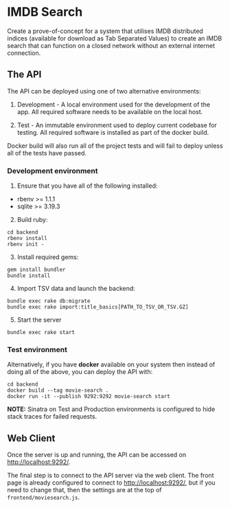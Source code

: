 # IMDB Search

Create a prove-of-concept for a system that utilises IMDB distributed indices (available for download as Tab Separated Values) to create an IMDB search that can function on a closed network without an external internet connection.

## The API

The API can be deployed using one of two alternative environments:

1. Development - A local environment used for the development of the app. All
   required software needs to be available on the local host.

2. Test - An immutable environment used to deploy current codebase for testing. All required software is installed as part of the docker build.

Docker build will also run all of the project tests and will fail to deploy unless all of the tests have passed.

### Development environment

1. Ensure that you have all of the following installed:

  - rbenv >= 1.1.1
  - sqlite >= 3.19.3

2. Build ruby:

  ```
  cd backend
  rbenv install
  rbenv init -
  ```
3. Install required gems:

  ```
  gem install bundler
  bundle install
  ```

4. Import TSV data and launch the backend:

  ```
  bundle exec rake db:migrate
  bundle exec rake import:title_basics[PATH_TO_TSV_OR_TSV.GZ]
  ```

5. Start the server

  ```
  bundle exec rake start
  ```

### Test environment

Alternatively, if you have **docker** available on your system then instead of doing all of the above, you can deploy the API with:

  ```
  cd backend
  docker build --tag movie-search .
  docker run -it --publish 9292:9292 movie-search start
  ```

**NOTE:** Sinatra on Test and Production environments is configured to hide
stack traces for failed requests.

## Web Client

Once the server is up and running, the API can be accessed on <http://localhost:9292/>.

The final step is to connect to the API server via the web client. The front page is already configured to connect to <http://localhost:9292/>, but if you need to change that, then the settings are at the top of `frontend/moviesearch.js`.
